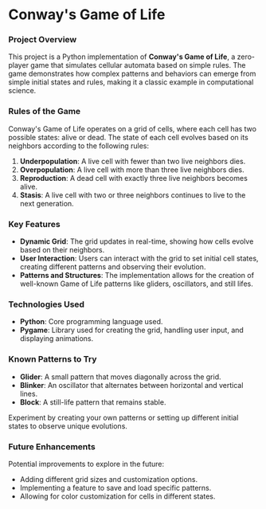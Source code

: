 # Conway's Game of Life

### Project Overview
This project is a Python implementation of **Conway's Game of Life**, a zero-player game that simulates cellular automata based on simple rules. The game demonstrates how complex patterns and behaviors can emerge from simple initial states and rules, making it a classic example in computational science.

### Rules of the Game
Conway's Game of Life operates on a grid of cells, where each cell has two possible states: alive or dead. The state of each cell evolves based on its neighbors according to the following rules:
1. **Underpopulation**: A live cell with fewer than two live neighbors dies.
2. **Overpopulation**: A live cell with more than three live neighbors dies.
3. **Reproduction**: A dead cell with exactly three live neighbors becomes alive.
4. **Stasis**: A live cell with two or three neighbors continues to live to the next generation.

### Key Features
- **Dynamic Grid**: The grid updates in real-time, showing how cells evolve based on their neighbors.
- **User Interaction**: Users can interact with the grid to set initial cell states, creating different patterns and observing their evolution.
- **Patterns and Structures**: The implementation allows for the creation of well-known Game of Life patterns like gliders, oscillators, and still lifes.

### Technologies Used
- **Python**: Core programming language used.
- **Pygame**: Library used for creating the grid, handling user input, and displaying animations.

### Known Patterns to Try
- **Glider**: A small pattern that moves diagonally across the grid.
- **Blinker**: An oscillator that alternates between horizontal and vertical lines.
- **Block**: A still-life pattern that remains stable.

Experiment by creating your own patterns or setting up different initial states to observe unique evolutions.

### Future Enhancements
Potential improvements to explore in the future:
- Adding different grid sizes and customization options.
- Implementing a feature to save and load specific patterns.
- Allowing for color customization for cells in different states.

